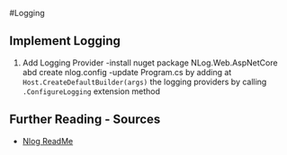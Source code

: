 #Logging

## Implement Logging
1. Add Logging Provider
-install nuget package NLog.Web.AspNetCore abd create nlog.config
-update Program.cs by adding at ```Host.CreateDefaultBuilder(args)``` 
the logging providers by calling ```.ConfigureLogging``` extension method
 

## Further Reading - Sources
- [Nlog ReadMe](https://github.com/NLog/NLog/wiki/Configuration-file#configuration-file-format)



